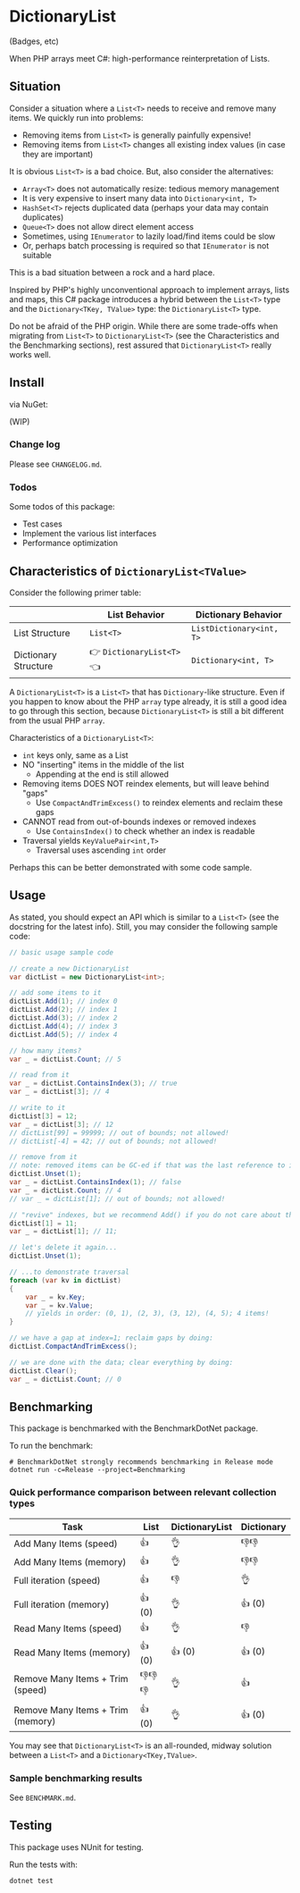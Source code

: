 # DictionaryList
(Badges, etc)

When PHP arrays meet C#: high-performance reinterpretation of Lists.

## Situation
Consider a situation where a `List<T>` needs to receive and remove many items. We quickly run into problems:
- Removing items from `List<T>` is generally painfully expensive!
- Removing items from `List<T>` changes all existing index values (in case they are important)

It is obvious `List<T>` is a bad choice. But, also consider the alternatives:
- `Array<T>` does not automatically resize: tedious memory management
- It is very expensive to insert many data into `Dictionary<int, T>`
- `HashSet<T>` rejects duplicated data (perhaps your data may contain duplicates)
- `Queue<T>` does not allow direct element access
- Sometimes, using `IEnumerator` to lazily load/find items could be slow
- Or, perhaps batch processing is required so that `IEnumerator` is not suitable

This is a bad situation between a rock and a hard place.

Inspired by PHP's highly unconventional approach to implement arrays, lists and maps,
this C# package introduces a hybrid between the `List<T>` type and the `Dictionary<TKey, TValue>` type: the `DictionaryList<T>` type.

Do not be afraid of the PHP origin.
While there are some trade-offs when migrating from `List<T>` to `DictionaryList<T>` (see the Characteristics and the Benchmarking sections),
rest assured that `DictionaryList<T>` really works well.

## Install
via NuGet:

(WIP)

### Change log
Please see `CHANGELOG.md`.

### Todos
Some todos of this package:
- Test cases
- Implement the various list interfaces
- Performance optimization

## Characteristics of `DictionaryList<TValue>`
Consider the following primer table:

|                      | List Behavior             | Dictionary Behavior      |
|----------------------|---------------------------|--------------------------|
| List Structure       | `List<T>`                 | `ListDictionary<int, T>` |
| Dictionary Structure | 👉 `DictionaryList<T>` 👈 | `Dictionary<int, T>`     |

A `DictionaryList<T>` is a `List<T>` that has `Dictionary`-like structure.
Even if you happen to know about the PHP `array` type already, it is still a good idea to go through this section, 
because `DictionaryList<T>` is still a bit different from the usual PHP `array`.

Characteristics of a `DictionaryList<T>`:
- `int` keys only, same as a List
- NO "inserting" items in the middle of the list
  - Appending at the end is still allowed
- Removing items DOES NOT reindex elements, but will leave behind "gaps"
  - Use `CompactAndTrimExcess()` to reindex elements and reclaim these gaps
- CANNOT read from out-of-bounds indexes or removed indexes
  - Use `ContainsIndex()` to check whether an index is readable
- Traversal yields `KeyValuePair<int,T>`
  - Traversal uses ascending `int` order 

Perhaps this can be better demonstrated with some code sample.

## Usage
As stated, you should expect an API which is similar to a `List<T>` (see the docstring for the latest info).
Still, you may consider the following sample code:

```csharp
// basic usage sample code

// create a new DictionaryList
var dictList = new DictionaryList<int>;

// add some items to it
dictList.Add(1); // index 0
dictList.Add(2); // index 1
dictList.Add(3); // index 2
dictList.Add(4); // index 3
dictList.Add(5); // index 4

// how many items?
var _ = dictList.Count; // 5

// read from it
var _ = dictList.ContainsIndex(3); // true
var _ = dictList[3]; // 4

// write to it
dictList[3] = 12;
var _ = dictList[3]; // 12
// dictList[99] = 99999; // out of bounds; not allowed!
// dictList[-4] = 42; // out of bounds; not allowed!

// remove from it
// note: removed items can be GC-ed if that was the last reference to it
dictList.Unset(1);
var _ = dictList.ContainsIndex(1); // false
var _ = dictList.Count; // 4
// var _ = dictList[1]; // out of bounds; not allowed!

// "revive" indexes, but we recommend Add() if you do not care about the value of indexes.
dictList[1] = 11;
var _ = dictList[1]; // 11;

// let's delete it again...
dictList.Unset(1);

// ...to demonstrate traversal
foreach (var kv in dictList) 
{
    var _ = kv.Key;
    var _ = kv.Value;
    // yields in order: (0, 1), (2, 3), (3, 12), (4, 5); 4 items!
}

// we have a gap at index=1; reclaim gaps by doing:
dictList.CompactAndTrimExcess();

// we are done with the data; clear everything by doing:
dictList.Clear();
var _ = dictList.Count; // 0
```

## Benchmarking
This package is benchmarked with the BenchmarkDotNet package.

To run the benchmark:

```shell
# BenchmarkDotNet strongly recommends benchmarking in Release mode
dotnet run -c=Release --project=Benchmarking
```

### Quick performance comparison between relevant collection types
| Task                              | List   | DictionaryList | Dictionary |
|-----------------------------------|--------|----------------|------------|
| Add Many Items (speed)            | 👍     | 👌             | 👎👎       |
| Add Many Items (memory)           | 👍     | 👌             | 👎👎       |
| Full iteration (speed)            | 👍     | 👎             | 👌         |
| Full iteration (memory)           | 👍 (0) | 👌             | 👍 (0)     |
| Read Many Items (speed)           | 👍     | 👌             | 👎         |
| Read Many Items (memory)          | 👍 (0) | 👍 (0)         | 👍 (0)     |
| Remove Many Items + Trim (speed)  | 👎👎👎 | 👌             | 👍         |
| Remove Many Items + Trim (memory) | 👍 (0) | 👌             | 👍 (0)     |

You may see that `DictionaryList<T>` is an all-rounded, midway solution between a `List<T>` and a `Dictionary<TKey,TValue>`. 

### Sample benchmarking results
See `BENCHMARK.md`.

## Testing
This package uses NUnit for testing.

Run the tests with:

```shell
dotnet test
```
